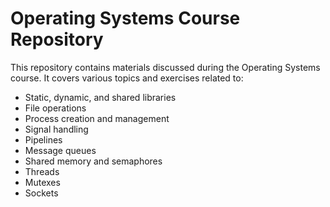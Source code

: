 # Operating Systems Course Repository

This repository contains materials discussed during the Operating Systems course. It covers various topics and exercises related to:<br>

- Static, dynamic, and shared libraries<br>
- File operations<br>
- Process creation and management<br>
- Signal handling<br>
- Pipelines<br>
- Message queues<br>
- Shared memory and semaphores<br>
- Threads<br>
- Mutexes<br>
- Sockets<br>
